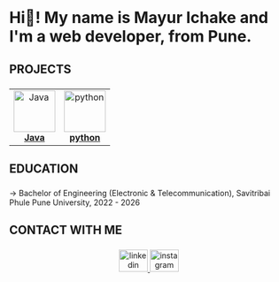  <br clear="both">

<h1 align="left">Hi👋! My name is Mayur Ichake and I'm a web developer, from Pune.</h1>

###

###

<h2 align="left">PROJECTS</h2>

###

<div align="center" >
<center>
<table>

 
  <tr>      
      <td align="center"><a href="https://github.com/Mayur-Ichake/Java-Programs"><img src="https://cdn.jsdelivr.net/gh/devicons/devicon/icons/java/java-original.svg" width="75px;" height="75px;" alt="Java"/><br /><b>Java</b></a></td>
    <td align="center"><a href="https://github.com/Mayur-Ichake/python"><img src="https://cdn.jsdelivr.net/gh/devicons/devicon/icons/python/python-original.svg" width="75px;" height="75px;" alt="python"/><br /><b>python</b></a></td>
  </tr>
</table>
</center>
</div>


###

<h2 align="left">EDUCATION</h2>

###

<p align="left"> → Bachelor of Engineering (Electronic & Telecommunication), Savitribai Phule Pune University, 2022 - 2026</p>

###


###


<h2 align="left">CONTACT WITH ME</h2>

###

<div align="center">
  <a href="linkedin.com/in/mayur-ichake-42643b346" target="_blank">
    <img src="https://raw.githubusercontent.com/maurodesouza/profile-readme-generator/master/src/assets/icons/social/linkedin/default.svg" width="52" height="40" alt="linkedin logo"  />
  </a>
  <a href="https://www.instagram.com/mayur.ichake" target="_blank">
    <img src="https://raw.githubusercontent.com/maurodesouza/profile-readme-generator/master/src/assets/icons/social/instagram/default.svg" width="52" height="40" alt="instagram logo"  />
  </a>
</div>


